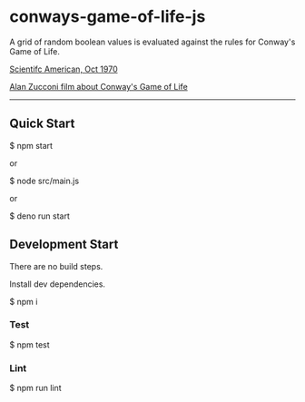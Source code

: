 # conways-game-of-life-js

A grid of random boolean values is evaluated against the rules for Conway's Game of Life.

[Scientifc American, Oct 1970](https://www.ibiblio.org/lifepatterns/october1970.html)

[Alan Zucconi film about Conway's Game of Life](https://www.youtube.com/watch?v=Kk2MH9O4pXY)

---

## Quick Start

$ npm start

or

$ node src/main.js

or

$ deno run start

## Development Start

There are no build steps.

Install dev dependencies.

$ npm i

### Test

$ npm test

### Lint

$ npm run lint
